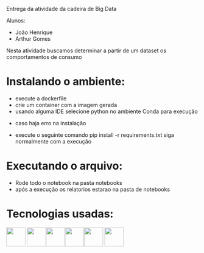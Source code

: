 Entrega da atividade da cadeira de Big Data

Alunos:
- João Henrique
- Arthur Gomes

Nesta atividade buscamos determinar a partir de um dataset os comportamentos de consumo

# Instalando o ambiente:

-  execute a dockerfile
-  crie um container com a imagem gerada
-  usando alguma IDE selecione python no ambiente Conda para execução
* caso haja erro na instalação
- execute o seguinte comando
  pip install -r requirements.txt
siga normalmente com a execução
# Executando o arquivo:

- Rode todo o notebook na pasta notebooks
- após a execução os relatorios estarao na pasta de notebooks
  
# Tecnologias usadas:
<img src= "https://stevedower.gallerycdn.vsassets.io/extensions/stevedower/python/0.24149.4/1716914037100/Microsoft.VisualStudio.Services.Icons.Default" height=50px 
width=50px>
<img src="https://github.com/Joaohenrique1987/Retail-Transactions/assets/86072531/81818411-159b-451b-aeb2-1ba11dac45c5" height=50px width=50px><img src = 'https://is1-ssl.mzstatic.com/image/thumb/Purple126/v4/9e/9c/a1/9e9ca188-fa83-5404-ba7a-141b2a326ca2/AppIcon-0-0-1x_U007emarketing-0-0-0-3-0-0-sRGB-0-0-0-GLES2_U002c0-512MB-85-220-0-0.png/256x256bb.jpg' height= 50px width = 50px><img src = "https://seaborn.pydata.org/_images/logo-tall-lightbg.svg" height = 50px width = 50px><img src="https://images.opencollective.com/numpy/68c08d3/logo/256.png" height=50px width=50px> <img src = "https://cdn.iconscout.com/icon/free/png-512/free-spark-20-458193.png?f=webp&w=256" height = 50px width = 50px>
